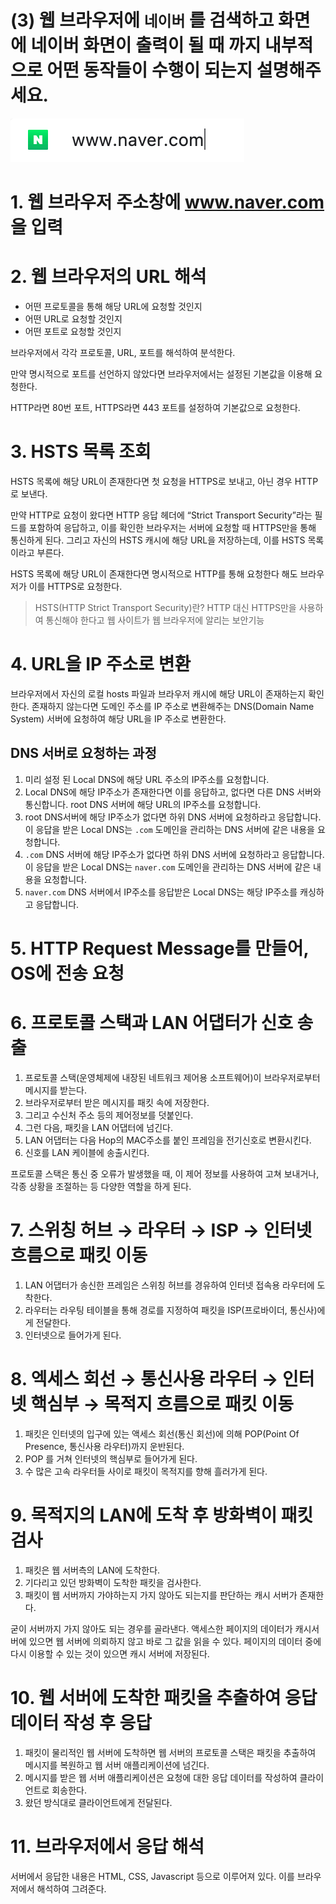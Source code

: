 # (3) 웹 브라우저에 `네이버` 를 검색하고 화면에 네이버 화면이 출력이 될 때 까지 내부적으로 어떤 동작들이 수행이 되는지 설명해주세요.

![img_1.png](img/img_1.png)

# 1. 웹 브라우저 주소창에 www.naver.com 을 입력

# 2. 웹 브라우저의 URL 해석

- 어떤 프로토콜을 통해 해당 URL에 요청할 것인지
- 어떤 URL로 요청할 것인지
- 어떤 포트로 요청할 것인지

브라우저에서 각각 프로토콜, URL, 포트를 해석하여 분석한다.

만약 명시적으로 포트를 선언하지 않았다면 브라우저에서는 설정된 기본값을 이용해 요청한다.

HTTP라면 80번 포트, HTTPS라면 443 포트를 설정하여 기본값으로 요청한다.

# 3. HSTS 목록 조회

HSTS 목록에 해당 URL이 존재한다면 첫 요청을 HTTPS로 보내고, 아닌 경우 HTTP로 보낸다.

만약 HTTP로 요청이 왔다면 HTTP 응답 헤더에 “Strict Transport Security”라는 필드를 포함하여 응답하고, 이를 확인한 브라우저는 서버에 요청할 때 HTTPS만을 통해 통신하게 된다. 그리고 자신의 HSTS 캐시에 해당 URL을 저장하는데, 이를 HSTS 목록이라고 부른다.

HSTS 목록에 해당 URL이 존재한다면 명시적으로 HTTP를 통해 요청한다 해도 브라우저가 이를 HTTPS로 요청한다.

> HSTS(HTTP Strict Transport Security)란?
HTTP 대신 HTTPS만을 사용하여 통신해야 한다고 웹 사이트가 웹 브라우저에 알리는 보안기능
>

# 4. URL을 IP 주소로 변환

브라우저에서 자신의 로컬 hosts 파일과 브라우저 캐시에 해당 URL이 존재하는지 확인한다. 존재하지 않는다면 도메인 주소를 IP 주소로 변환해주는 DNS(Domain Name System) 서버에 요청하여 해당 URL을 IP 주소로 변환한다.

## DNS 서버로 요청하는 과정

1. 미리 설정 된 Local DNS에 해당 URL 주소의 IP주소를 요청합니다.
2. Local DNS에 해당 IP주소가 존재한다면 이를 응답하고, 없다면 다른 DNS 서버와 통신합니다. root DNS 서버에 해당 URL의 IP주소를 요청합니다.
3. root DNS서버에 해당 IP주소가 없다면 하위 DNS 서버에 요청하라고 응답합니다. 이 응답을 받은 Local DNS는 `.com` 도메인을 관리하는 DNS 서버에 같은 내용을 요청합니다.
4. `.com` DNS 서버에 해당 IP주소가 없다면 하위 DNS 서버에 요청하라고 응답합니다. 이 응답을 받은 Local DNS는 `naver.com` 도메인을 관리하는 DNS 서버에 같은 내용을 요청합니다.
5. `naver.com` DNS 서버에서 IP주소를 응답받은 Local DNS는 해당 IP주소를 캐싱하고 응답합니다.

# 5. HTTP Request Message를 만들어, OS에 전송 요청

# 6. 프로토콜 스택과 LAN 어댑터가 신호 송출

1. 프로토콜 스택(운영체제에 내장된 네트워크 제어용 소프트웨어)이 브라우저로부터 메시지를 받는다.
2. 브라우저로부터 받은 메시지를 패킷 속에 저장한다.
3. 그리고 수신처 주소 등의 제어정보를 덧붙인다.
4. 그런 다음, 패킷을 LAN 어댑터에 넘긴다.
5. LAN 어댑터는 다음 Hop의 MAC주소를 붙인 프레임을 전기신호로 변환시킨다.
6. 신호를 LAN 케이블에 송출시킨다.

프로토콜 스택은 통신 중 오류가 발생했을 때, 이 제어 정보를 사용하여 고쳐 보내거나, 각종 상황을 조절하는 등 다양한 역할을 하게 된다.

# 7. 스위칭 허브 → 라우터 → ISP → 인터넷 흐름으로 패킷 이동

1. LAN 어댑터가 송신한 프레임은 스위칭 허브를 경유하여 인터넷 접속용 라우터에 도착한다.
2. 라우터는 라우팅 테이블을 통해 경로를 지정하여 패킷을 ISP(프로바이더, 통신사)에게 전달한다.
3. 인터넷으로 들어가게 된다.

# 8. 엑세스 회선 → 통신사용 라우터 → 인터넷 핵심부 → 목적지 흐름으로 패킷 이동

1. 패킷은 인터넷의 입구에 있는 액세스 회선(통신 회선)에 의해 POP(Point Of Presence, 통신사용 라우터)까지 운반된다.
2. POP 를 거쳐 인터넷의 핵심부로 들어가게 된다.
3. 수 많은 고속 라우터들 사이로 패킷이 목적지를 향해 흘러가게 된다.

# 9. 목적지의 LAN에 도착 후 방화벽이 패킷 검사

1. 패킷은 웹 서버측의 LAN에 도착한다.
2. 기다리고 있던 방화벽이 도착한 패킷을 검사한다.
3. 패킷이 웹 서버까지 가야하는지 가지 않아도 되는지를 판단하는 캐시 서버가 존재한다.

굳이 서버까지 가지 않아도 되는 경우를 골라낸다. 액세스한 페이지의 데이터가 캐시서버에 있으면 웹 서버에 의뢰하지 않고 바로 그 값을 읽을 수 있다. 페이지의 데이터 중에 다시 이용할 수 있는 것이 있으면 캐시 서버에 저장된다.

# 10. 웹 서버에 도착한 패킷을 추출하여 응답 데이터 작성 후 응답

1. 패킷이 물리적인 웹 서버에 도착하면 웹 서버의 프로토콜 스택은 패킷을 추출하여 메시지를 복원하고 웹 서버 애플리케이션에 넘긴다.
2. 메시지를 받은 웹 서버 애플리케이션은 요청에 대한 응답 데이터를 작성하여 클라이언트로 회송한다.
3. 왔던 방식대로 클라이언트에게 전달된다.

# 11. 브라우저에서 응답 해석

서버에서 응답한 내용은 HTML, CSS, Javascript 등으로 이루어져 있다. 이를 브라우저에서 해석하여 그려준다.